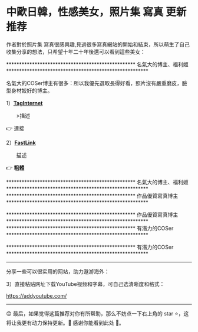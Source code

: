 # **中歐日韓，性感美女，照片集 寫真 更新推荐**

作者對於照片集 寫真很感興趣,見過很多寫真網站的開始和結束，所以萌生了自己收集分享的想法，只希望十年二十年後還可以看到這些美女：

**************************************************  名氣大的博主、福利姬  *******************************************************

名氣大的COSer博主有很多：所以我優先選取長得好看，照片沒有嚴重磨皮，臉型身材姣好的博主。

1）<b>[TagInternet](https://yuetu.tw)</b>
 <p>&nbsp;&nbsp;&nbsp;&nbsp;&nbsp;&nbsp;&nbsp>描述</p>

👉 連接

2）<b>[FastLink](https://yuetu.tw)</b>
<p>&nbsp;&nbsp;&nbsp;&nbsp;&nbsp;&nbsp;&nbsp;描述</p>

👉 **粗體**



**************************************************  名氣大的博主、福利姬  *******************************************************
**************************************************  作品優質寫真博主  *******************************************************





**************************************************  作品優質寫真博主  *******************************************************
**************************************************  有潛力的COSer  *******************************************************




**************************************************  有潛力的COSer  *******************************************************

******************************************************************************************************************************************************************************

分享一些可以很实用的网站，助力遨游海外：


3）直接粘贴网址下载YouTube视频和字幕，可自己选清晰度和格式：

https://addyoutube.com/


******************************************************************************************************************************************************************************

😊 最后，如果觉得这篇推荐对你有所帮助，那么不妨点一下右上角的 star ⭐️，这将让我更有动力保持更新。💚 感谢你能看到此处 💚。
